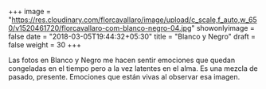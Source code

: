 +++
image = "https://res.cloudinary.com/florcavallaro/image/upload/c_scale,f_auto,w_650/v1520461720/florcavallaro-com-blanco-negro-04.jpg"
showonlyimage = false
date = "2018-03-05T19:44:32+05:30"
title = "Blanco y Negro"
draft = false
weight = 30
+++

Las fotos en Blanco y Negro me hacen sentir emociones que quedan congeladas en el tiempo pero a la vez latentes en el alma.
Es una mezcla de pasado, presente.
Emociones que están vivas al observar esa imagen.
<!--more-->

<div class="tz-gallery">
    <div class="row">
        <div class="col-sm-12 col-md-4">
            <a class="lightbox" href="https://res.cloudinary.com/florcavallaro/image/upload/f_auto,q_auto/v1520461766/florcavallaro-com-blanco-negro-02.jpg">
                <img src="https://res.cloudinary.com/florcavallaro/image/upload/f_auto,q_auto,c_scale,w_620/v1520461766/florcavallaro-com-blanco-negro-02.jpg" alt="">
            </a>
        </div>
        <div class="col-sm-12 col-md-4">
            <a class="lightbox" href="https://res.cloudinary.com/florcavallaro/image/upload/f_auto,q_auto/v1520461766/florcavallaro-com-blanco-negro-10.jpg">
                <img src="https://res.cloudinary.com/florcavallaro/image/upload/f_auto,q_auto,c_scale,w_620/v1520461766/florcavallaro-com-blanco-negro-10.jpg" alt="">
            </a>
        </div>
        <div class="col-sm-12 col-md-4">
            <a class="lightbox" href="https://res.cloudinary.com/florcavallaro/image/upload/f_auto,q_auto/v1520461766/florcavallaro-com-blanco-negro-12.jpg">
                <img src="https://res.cloudinary.com/florcavallaro/image/upload/f_auto,q_auto,c_scale,w_620/v1520461766/florcavallaro-com-blanco-negro-12.jpg" alt="">
            </a>
        </div>
        <div class="col-sm-12 col-md-4">
            <a class="lightbox" href="https://res.cloudinary.com/florcavallaro/image/upload/f_auto,q_auto/v1520461766/florcavallaro-com-blanco-negro-01.jpg">
                <img src="https://res.cloudinary.com/florcavallaro/image/upload/f_auto,q_auto,c_scale,w_620/v1520461766/florcavallaro-com-blanco-negro-01.jpg" alt="">
            </a>
        </div>
        <div class="col-sm-12 col-md-4">
            <a class="lightbox" href="https://res.cloudinary.com/florcavallaro/image/upload/f_auto,q_auto/v1520461766/florcavallaro-com-blanco-negro-03.jpg">
                <img src="https://res.cloudinary.com/florcavallaro/image/upload/f_auto,q_auto,c_scale,w_620/v1520461766/florcavallaro-com-blanco-negro-03.jpg" alt="">
            </a>
        </div>
        <div class="col-sm-12 col-md-4">
            <a class="lightbox" href="https://res.cloudinary.com/florcavallaro/image/upload/f_auto,q_auto/v1520461766/florcavallaro-com-blanco-negro-05.jpg">
                <img src="https://res.cloudinary.com/florcavallaro/image/upload/f_auto,q_auto,c_scale,w_620/v1520461766/florcavallaro-com-blanco-negro-05.jpg" alt="">
            </a>
        </div> 
        <div class="col-sm-12 col-md-4">
            <a class="lightbox" href="https://res.cloudinary.com/florcavallaro/image/upload/f_auto,q_auto/v1520461766/florcavallaro-com-blanco-negro-06.jpg">
                <img src="https://res.cloudinary.com/florcavallaro/image/upload/f_auto,q_auto,c_scale,w_620/v1520461766/florcavallaro-com-blanco-negro-06.jpg" alt="">
            </a>
        </div>
        <div class="col-sm-12 col-md-4">
            <a class="lightbox" href="https://res.cloudinary.com/florcavallaro/image/upload/f_auto,q_auto/v1520461766/florcavallaro-com-blanco-negro-07.jpg">
                <img src="https://res.cloudinary.com/florcavallaro/image/upload/f_auto,q_auto,c_scale,w_620/v1520461766/florcavallaro-com-blanco-negro-07.jpg" alt="">
            </a>
        </div>
        <div class="col-sm-12 col-md-4">
            <a class="lightbox" href="https://res.cloudinary.com/florcavallaro/image/upload/f_auto,q_auto/v1520461766/florcavallaro-com-blanco-negro-11.jpg">
                <img src="https://res.cloudinary.com/florcavallaro/image/upload/f_auto,q_auto,c_scale,w_620/v1520461766/florcavallaro-com-blanco-negro-11.jpg" alt="">
            </a>
        </div> 
        <div class="col-sm-12 col-md-4">
            <a class="lightbox" href="https://res.cloudinary.com/florcavallaro/image/upload/f_auto,q_auto/v1520461766/florcavallaro-com-blanco-negro-08.jpg">
                <img src="https://res.cloudinary.com/florcavallaro/image/upload/f_auto,q_auto,c_scale,w_620/v1520461766/florcavallaro-com-blanco-negro-08.jpg" alt="">
            </a>
        </div>
        <div class="col-sm-12 col-md-4">
            <a class="lightbox" href="https://res.cloudinary.com/florcavallaro/image/upload/f_auto,q_auto/v1520461766/florcavallaro-com-blanco-negro-09.jpg">
                <img src="https://res.cloudinary.com/florcavallaro/image/upload/f_auto,q_auto,c_scale,w_620/v1520461766/florcavallaro-com-blanco-negro-09.jpg" alt="">
            </a>
        </div>
        <div class="col-sm-12 col-md-4">
            <a class="lightbox" href="https://res.cloudinary.com/florcavallaro/image/upload/f_auto,q_auto/v1520461766/florcavallaro-com-blanco-negro-04.jpg">
                <img src="https://res.cloudinary.com/florcavallaro/image/upload/f_auto,q_auto,c_scale,w_620/v1520461766/florcavallaro-com-blanco-negro-04.jpg" alt="">
            </a>
        </div>
        <div class="col-sm-12 col-md-4">
            <a class="lightbox" href="https://res.cloudinary.com/florcavallaro/image/upload/f_auto,q_auto/v1520461766/FlorCavallaro-com-blanco-negro-0F2A3275.jpg">
                <img src="https://res.cloudinary.com/florcavallaro/image/upload/f_auto,q_auto,c_scale,w_620/v1520461766/FlorCavallaro-com-blanco-negro-0F2A3275.jpg" alt="">
            </a>
        </div>
    </div>
</div>